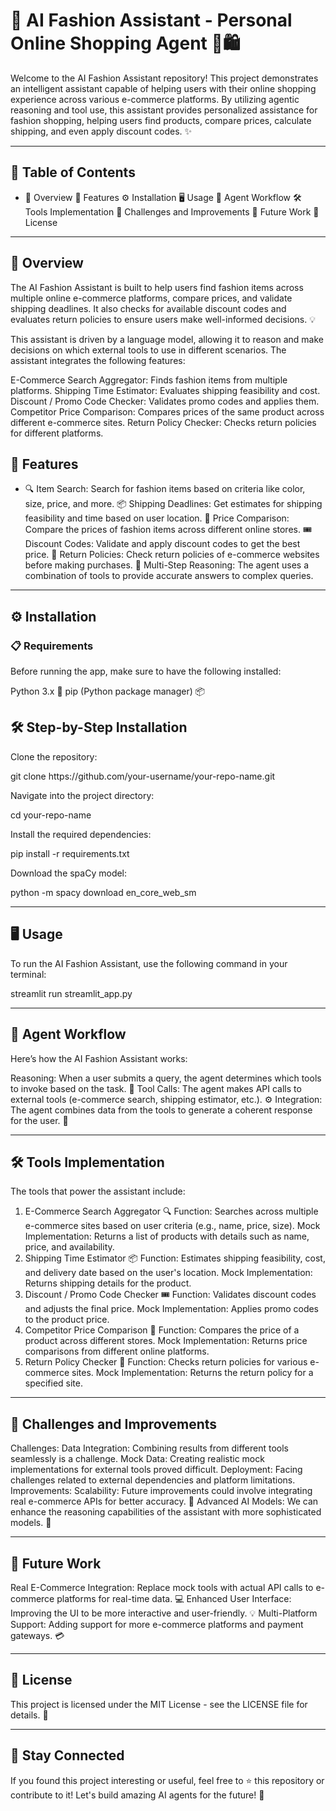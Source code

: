 <h1>🌟 AI Fashion Assistant - Personal Online Shopping Agent 👗🛍️</h1>

<p>Welcome to the AI Fashion Assistant repository! This project demonstrates an intelligent assistant capable of helping users with their online shopping experience across various e-commerce platforms. By utilizing agentic reasoning and tool use, this assistant provides personalized assistance for fashion shopping, helping users find products, compare prices, calculate shipping, and even apply discount codes. ✨</p>

<hr>

<h2>📑 Table of Contents</h2>

<ul>
  <li>
    🌟 Overview
🔧 Features
⚙️ Installation
🖥️ Usage
🤖 Agent Workflow
🛠️ Tools Implementation
🚧 Challenges and Improvements
🔮 Future Work
📝 License
  </li>
</ul>

<hr>


<h2>🌟 Overview</h2>

<p>The AI Fashion Assistant is built to help users find fashion items across multiple online e-commerce platforms, compare prices, and validate shipping deadlines. It also checks for available discount codes and evaluates return policies to ensure users make well-informed decisions. 💡

This assistant is driven by a language model, allowing it to reason and make decisions on which external tools to use in different scenarios. The assistant integrates the following features:

E-Commerce Search Aggregator: Finds fashion items from multiple platforms.
Shipping Time Estimator: Evaluates shipping feasibility and cost.
Discount / Promo Code Checker: Validates promo codes and applies them.
Competitor Price Comparison: Compares prices of the same product across different e-commerce sites.
Return Policy Checker: Checks return policies for different platforms.</p>

<h2>🔧 Features</h2>

<ul>
  <li>
    🔍 Item Search: Search for fashion items based on criteria like color, size, price, and more.
📦 Shipping Deadlines: Get estimates for shipping feasibility and time based on user location.
💸 Price Comparison: Compare the prices of fashion items across different online stores.
🎟️ Discount Codes: Validate and apply discount codes to get the best price.
🔄 Return Policies: Check return policies of e-commerce websites before making purchases.
🤯 Multi-Step Reasoning: The agent uses a combination of tools to provide accurate answers to complex queries.
  </li>
</ul>

<hr>

<h2>
  ⚙️ Installation
</h2>

<h3>📋 Requirements</h3>

<p>Before running the app, make sure to have the following installed:

Python 3.x 🔑
pip (Python package manager) 📦</p>


<h2>🛠️ Step-by-Step Installation</h2>

<p>Clone the repository:</p>

<p>git clone https://github.com/your-username/your-repo-name.git
</p>

<p>Navigate into the project directory:</p>
<p>cd your-repo-name
</p>

<p>Install the required dependencies:</p>
<p>pip install -r requirements.txt
</p>

<p>Download the spaCy model:</p>
<p>python -m spacy download en_core_web_sm
</p>

<hr>

<h2>🖥️ Usage</h2>

<p>To run the AI Fashion Assistant, use the following command in your terminal:</p>
<p>streamlit run streamlit_app.py
</p>

<hr>

<h2>
  🤖 Agent Workflow
</h2>

<p>Here’s how the AI Fashion Assistant works:

Reasoning: When a user submits a query, the agent determines which tools to invoke based on the task. 🧠
Tool Calls: The agent makes API calls to external tools (e-commerce search, shipping estimator, etc.). ⚙️
Integration: The agent combines data from the tools to generate a coherent response for the user. 🔄</p>

<hr>

<h2>🛠️ Tools Implementation</h2>

<p>The tools that power the assistant include:

1. E-Commerce Search Aggregator 🔍
Function: Searches across multiple e-commerce sites based on user criteria (e.g., name, price, size).
Mock Implementation: Returns a list of products with details such as name, price, and availability.
2. Shipping Time Estimator 📦
Function: Estimates shipping feasibility, cost, and delivery date based on the user's location.
Mock Implementation: Returns shipping details for the product.
3. Discount / Promo Code Checker 🎟️
Function: Validates discount codes and adjusts the final price.
Mock Implementation: Applies promo codes to the product price.
4. Competitor Price Comparison 💸
Function: Compares the price of a product across different stores.
Mock Implementation: Returns price comparisons from different online platforms.
5. Return Policy Checker 🔄
Function: Checks return policies for various e-commerce sites.
Mock Implementation: Returns the return policy for a specified site.
</p>

<hr>

<h2>🚧 Challenges and Improvements</h2>

<p>Challenges:
Data Integration: Combining results from different tools seamlessly is a challenge.
Mock Data: Creating realistic mock implementations for external tools proved difficult.
Deployment: Facing challenges related to external dependencies and platform limitations.
Improvements:
Scalability: Future improvements could involve integrating real e-commerce APIs for better accuracy. 🌱
Advanced AI Models: We can enhance the reasoning capabilities of the assistant with more sophisticated models. 🤖</p>


<hr>

<h2>🔮 Future Work</h2>

<p>Real E-Commerce Integration: Replace mock tools with actual API calls to e-commerce platforms for real-time data. 💻
Enhanced User Interface: Improving the UI to be more interactive and user-friendly. 💡
Multi-Platform Support: Adding support for more e-commerce platforms and payment gateways. 💳</p>

<hr>

<h2>📝 License</h2>

<p>This project is licensed under the MIT License - see the LICENSE file for details. 📜</p>


<hr>

<h2>🚀 Stay Connected</h2>

<p>If you found this project interesting or useful, feel free to ⭐️ this repository or contribute to it! Let's build amazing AI agents for the future! 🙌

</p>


